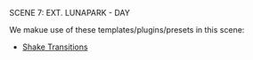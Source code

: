 SCENE 7: EXT. LUNAPARK - DAY

We makue use of these templates/plugins/presets in this scene:

- [Shake Transitions](https://motionarray.com/after-effects-presets/shake-transitions-1801281/)

